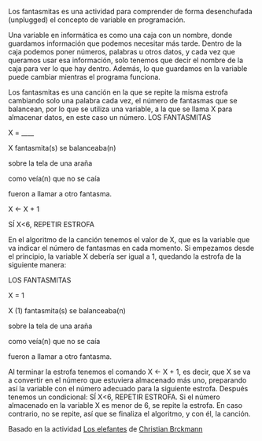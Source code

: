 Los fantasmitas es una actividad para comprender de forma desenchufada (unplugged) el concepto de variable en programación. 

Una variable en informática es como una caja con un nombre, donde guardamos información que podemos necesitar más tarde. Dentro de la caja podemos poner números, palabras u otros datos, y cada vez que queramos usar esa información, solo tenemos que decir el nombre de la caja para ver lo que hay dentro. Además, lo que guardamos en la variable puede cambiar mientras el programa funciona. 

Los fantasmitas es una canción en la que se repite la misma estrofa cambiando solo una palabra cada vez, el número de fantasmas que se balancean, por lo que se utiliza una variable, a la que se llama X para almacenar datos, en este caso un número.
LOS FANTASMITAS

X = ____

X fantasmita(s) se balanceaba(n)

sobre la tela de una araña

como veía(n) que no se caía

fueron a llamar a otro fantasma.

X ← X + 1

SÍ X<6, REPETIR ESTROFA 

En el algoritmo de la canción tenemos el valor de X, que es la variable que va indicar el número de fantasmas en cada momento. Si empezamos desde el principio, la variable X debería ser igual a 1, quedando la estrofa de la siguiente manera:

LOS FANTASMITAS

X = 1

X (1) fantasmita(s) se balanceaba(n)

sobre la tela de una araña

como veía(n) que no se caía

fueron a llamar a otro fantasma.

Al terminar la estrofa tenemos el comando X ← X + 1, es decir, que X se va a convertir en el número que estuviera almacenado más uno, preparando así la variable con el número adecuado para la siguiente estrofa.
Después tenemos un condicional: SÍ X<6, REPETIR ESTROFA. Si el número almacenado en la variable X es menor de 6, se repite la estrofa. En caso contrario, no se repite, así que se finaliza el algoritmo, y con él, la canción.


Basado en la actividad [Los elefantes](https://www.computacional.com.br/atividades_download/esp/05-Los-Elefantes.rar) de [Christian Brckmann](https://www.instagram.com/stories/christian.brackmann/)
